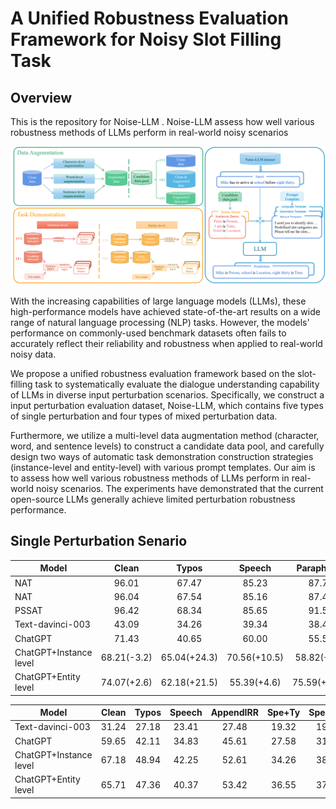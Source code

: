 # A Unified Robustness Evaluation Framework for Noisy Slot Filling Task




## Overview
This is the repository for Noise-LLM . Noise-LLM assess how well various robustness methods of LLMs perform in real-world noisy scenarios

<div align="center"><img src="./nlpcc-main.png" height="23%" width="100%" /></div>

With the increasing capabilities of large language models (LLMs), these high-performance models have achieved state-of-the-art results on a wide range of natural language processing (NLP) tasks. However, the models' performance on commonly-used benchmark datasets often fails to accurately reflect their reliability and robustness when applied to real-world noisy data. 

We propose a unified robustness evaluation framework based on the slot-filling task to systematically evaluate the dialogue understanding capability of LLMs in diverse input perturbation scenarios. Specifically, we construct a input perturbation evaluation dataset, Noise-LLM, which contains five types of single perturbation and four types of mixed perturbation data. 

Furthermore, we utilize a multi-level data augmentation method (character, word, and sentence levels) to construct a candidate data pool, and carefully design two ways of automatic task demonstration construction strategies (instance-level and entity-level) with various prompt templates. Our aim is to assess how well various robustness methods of LLMs perform in real-world noisy scenarios. The experiments have demonstrated that the current open-source LLMs generally achieve limited perturbation robustness performance. 

## Single Perturbation Senario

| Model                                                    |  Clean     | Typos        | Speech       | Paraphrase  | Simplification |Verbose      |Overall      |
| -------------------------------------------------------- | :------:   | :----:       | :------:     | :------:    | :------:       | :------:    | :------:    | 
| NAT                                                      |  96.01     | 67.47        | 85.23        | 87.73       | 87.32          | 85.41        | 87.21        |
| NAT                                                      |  96.04     | 67.54        | 85.16        | 87.42       | 87.33          | 85.29        | 87.27        |
| PSSAT                                                    |  96.42     | 68.34        | 85.65        | 91.54       | 89.73          | 85.82        | 88.16        |
| Text-davinci-003                                         |  43.09     | 34.26        | 39.34        | 38.42       | 40.12          | 37.18        | 38.54        |
| ChatGPT                                                  |  71.43     | 40.65        | 60.00        | 55.56       | 65.54          | 55.56        | 57.21        |
| ChatGPT+Instance level                                   | 68.21(-3.2) | 65.04(+24.3) | 70.56(+10.5) |58.82(+2.2)  | 73.02(+7.4)    |  61.77(+6.2) | 68.34(+11.1) |
| ChatGPT+Entity level                                     | 74.07(+2.6) | 62.18(+21.5) | 55.39(+4.6)  |75.59(+18.9) | 70.96(+5.4)    | 71.75(+16.1) | 71.55(+14.3) |



| Model                                                    |  Clean     | Typos        | Speech       | AppendIRR  | Spe+Ty         |Spe+App     |Ent+App      |Spe+App+Typ|Overall|
| -------------------------------------------------------- | :------:   | :----:       | :------:     | :------:    | :------:       | :------:    | :------:    |:------:  | :------:  |
| Text-davinci-003                                         |  31.24    | 27.18        | 23.41        | 27.48       | 19.32         | 19.78       | 20.73        | 18.84| 24.64 |
| ChatGPT                                                  |  59.65     | 42.11        | 34.83       | 45.61       | 27.58          | 31.03       | 26.38        |26.11  | 38.18 | 
| ChatGPT+Instance level                                   | 67.18     | 48.94         | 42.25       |52.61        | 34.26          |  38.79      | 38.64         | 30.67  |46.58  |
| ChatGPT+Entity level                                     | 65.71     | 47.36        | 40.37        |53.42       | 36.55          | 37.35       | 34.21      | 29.06 | 44.27 |

